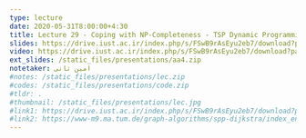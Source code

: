 ```yaml
---
type: lecture
date: 2020-05-31T8:00:00+4:30
title: Lecture 29 - Coping with NP-Completeness - TSP Dynamic Programming, Apporximation Algorithms
slides: https://drive.iust.ac.ir/index.php/s/FSwB9rAsEyu2eb7/download?path=%2FSlides&files=S29.pdf
video: https://drive.iust.ac.ir/index.php/s/FSwB9rAsEyu2eb7/download?path=%2FVideos&files=S29.mp4
ext_slides: /static_files/presentations/aa4.zip
notetaker: امین ثانی
#notes: /static_files/presentations/lec.zip
#codes: /static_files/presentations/code.zip
#tldr: .
#thumbnail: /static_files/presentations/lec.jpg
#link1: https://drive.iust.ac.ir/index.php/s/FSwB9rAsEyu2eb7/download?path=%2FMaterial&files=Simplex_Cengage.pdf
#link2: https://www-m9.ma.tum.de/graph-algorithms/spp-dijkstra/index_en.html
---
```

